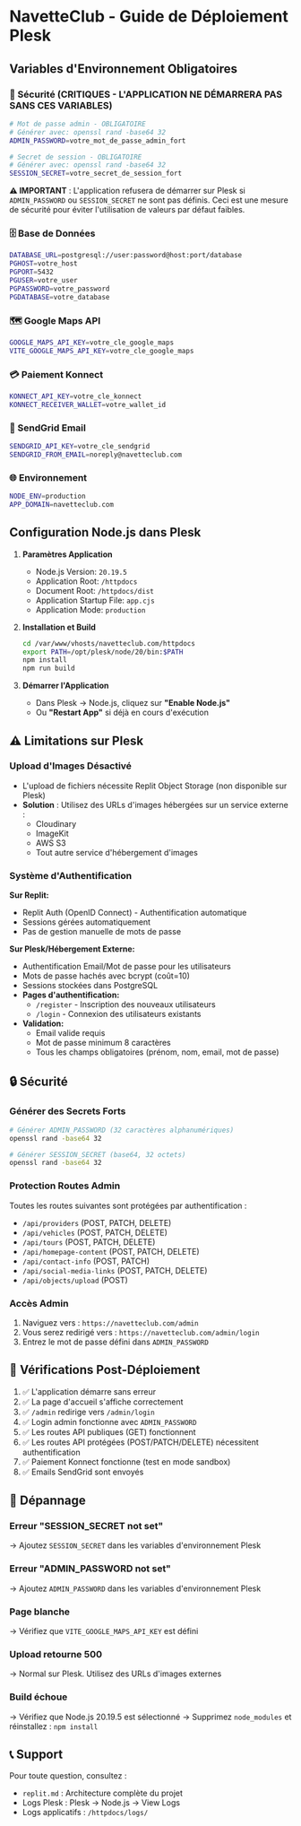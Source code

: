 # NavetteClub - Guide de Déploiement Plesk

## Variables d'Environnement Obligatoires

### 🔐 Sécurité (CRITIQUES - L'APPLICATION NE DÉMARRERA PAS SANS CES VARIABLES)

```bash
# Mot de passe admin - OBLIGATOIRE
# Générer avec: openssl rand -base64 32
ADMIN_PASSWORD=votre_mot_de_passe_admin_fort

# Secret de session - OBLIGATOIRE
# Générer avec: openssl rand -base64 32
SESSION_SECRET=votre_secret_de_session_fort
```

**⚠️ IMPORTANT** : L'application refusera de démarrer sur Plesk si `ADMIN_PASSWORD` ou `SESSION_SECRET` ne sont pas définis. Ceci est une mesure de sécurité pour éviter l'utilisation de valeurs par défaut faibles.

### 🗄️ Base de Données

```bash
DATABASE_URL=postgresql://user:password@host:port/database
PGHOST=votre_host
PGPORT=5432
PGUSER=votre_user
PGPASSWORD=votre_password
PGDATABASE=votre_database
```

### 🗺️ Google Maps API

```bash
GOOGLE_MAPS_API_KEY=votre_cle_google_maps
VITE_GOOGLE_MAPS_API_KEY=votre_cle_google_maps
```

### 💳 Paiement Konnect

```bash
KONNECT_API_KEY=votre_cle_konnect
KONNECT_RECEIVER_WALLET=votre_wallet_id
```

### 📧 SendGrid Email

```bash
SENDGRID_API_KEY=votre_cle_sendgrid
SENDGRID_FROM_EMAIL=noreply@navetteclub.com
```

### 🌐 Environnement

```bash
NODE_ENV=production
APP_DOMAIN=navetteclub.com
```

## Configuration Node.js dans Plesk

1. **Paramètres Application**
   - Node.js Version: `20.19.5`
   - Application Root: `/httpdocs`
   - Document Root: `/httpdocs/dist`
   - Application Startup File: `app.cjs`
   - Application Mode: `production`

2. **Installation et Build**

   ```bash
   cd /var/www/vhosts/navetteclub.com/httpdocs
   export PATH=/opt/plesk/node/20/bin:$PATH
   npm install
   npm run build
   ```

3. **Démarrer l'Application**
   - Dans Plesk → Node.js, cliquez sur **"Enable Node.js"**
   - Ou **"Restart App"** si déjà en cours d'exécution

## ⚠️ Limitations sur Plesk

### Upload d'Images Désactivé
- L'upload de fichiers nécessite Replit Object Storage (non disponible sur Plesk)
- **Solution** : Utilisez des URLs d'images hébergées sur un service externe :
  - Cloudinary
  - ImageKit
  - AWS S3
  - Tout autre service d'hébergement d'images

### Système d'Authentification

**Sur Replit:**
- Replit Auth (OpenID Connect) - Authentification automatique
- Sessions gérées automatiquement
- Pas de gestion manuelle de mots de passe

**Sur Plesk/Hébergement Externe:**
- Authentification Email/Mot de passe pour les utilisateurs
- Mots de passe hachés avec bcrypt (coût=10)
- Sessions stockées dans PostgreSQL
- **Pages d'authentification:**
  - `/register` - Inscription des nouveaux utilisateurs
  - `/login` - Connexion des utilisateurs existants
- **Validation:**
  - Email valide requis
  - Mot de passe minimum 8 caractères
  - Tous les champs obligatoires (prénom, nom, email, mot de passe)

## 🔒 Sécurité

### Générer des Secrets Forts

```bash
# Générer ADMIN_PASSWORD (32 caractères alphanumériques)
openssl rand -base64 32

# Générer SESSION_SECRET (base64, 32 octets)
openssl rand -base64 32
```

### Protection Routes Admin

Toutes les routes suivantes sont protégées par authentification :
- `/api/providers` (POST, PATCH, DELETE)
- `/api/vehicles` (POST, PATCH, DELETE)
- `/api/tours` (POST, PATCH, DELETE)
- `/api/homepage-content` (POST, PATCH, DELETE)
- `/api/contact-info` (POST, PATCH)
- `/api/social-media-links` (POST, PATCH, DELETE)
- `/api/objects/upload` (POST)

### Accès Admin

1. Naviguez vers : `https://navetteclub.com/admin`
2. Vous serez redirigé vers : `https://navetteclub.com/admin/login`
3. Entrez le mot de passe défini dans `ADMIN_PASSWORD`

## 📝 Vérifications Post-Déploiement

1. ✅ L'application démarre sans erreur
2. ✅ La page d'accueil s'affiche correctement
3. ✅ `/admin` redirige vers `/admin/login`
4. ✅ Login admin fonctionne avec `ADMIN_PASSWORD`
5. ✅ Les routes API publiques (GET) fonctionnent
6. ✅ Les routes API protégées (POST/PATCH/DELETE) nécessitent authentification
7. ✅ Paiement Konnect fonctionne (test en mode sandbox)
8. ✅ Emails SendGrid sont envoyés

## 🚨 Dépannage

### Erreur "SESSION_SECRET not set"
→ Ajoutez `SESSION_SECRET` dans les variables d'environnement Plesk

### Erreur "ADMIN_PASSWORD not set"
→ Ajoutez `ADMIN_PASSWORD` dans les variables d'environnement Plesk

### Page blanche
→ Vérifiez que `VITE_GOOGLE_MAPS_API_KEY` est défini

### Upload retourne 500
→ Normal sur Plesk. Utilisez des URLs d'images externes

### Build échoue
→ Vérifiez que Node.js 20.19.5 est sélectionné
→ Supprimez `node_modules` et réinstallez : `npm install`

## 📞 Support

Pour toute question, consultez :
- `replit.md` : Architecture complète du projet
- Logs Plesk : Plesk → Node.js → View Logs
- Logs applicatifs : `/httpdocs/logs/`
